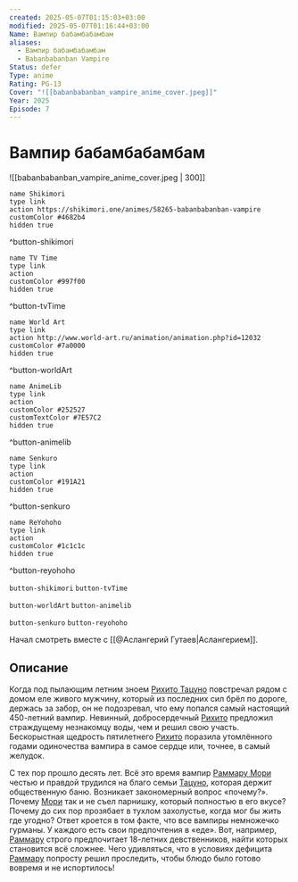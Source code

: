 ```yaml
---
created: 2025-05-07T01:15:03+03:00
modified: 2025-05-07T01:16:44+03:00
Name: Вампир бабамбабамбам
aliases:
  - Вампир бабамбабамбам
  - Babanbabanban Vampire
Status: defer
Type: anime
Rating: PG-13
Cover: "![[babanbabanban_vampire_anime_cover.jpeg]]"
Year: 2025
Episode: 7
---
```


# Вампир бабамбабамбам

![[babanbabanban_vampire_anime_cover.jpeg | 300]]


```button
name Shikimori
type link
action https://shikimori.one/animes/58265-babanbabanban-vampire
customColor #4682b4
hidden true
```
^button-shikimori

```button
name TV Time
type link
action 
customColor #997f00
hidden true
```
^button-tvTime

```button
name World Art
type link
action http://www.world-art.ru/animation/animation.php?id=12032
customColor #7a0000
hidden true
```
^button-worldArt

```button
name AnimeLib
type link
action 
customColor #252527
customTextColor #7E57C2
hidden true
```
^button-animelib

```button
name Senkuro
type link
action 
customColor #191A21
hidden true
```
^button-senkuro

```button
name ReYohoho
type link
action 
customColor #1c1c1c
hidden true
```
^button-reyohoho



`button-shikimori` `button-tvTime`

`button-worldArt` `button-animelib`

`button-senkuro` `button-reyohoho`

Начал смотреть вместе с [[@Аслангерий Гутаев|Аслангерием]].

## Описание

Когда под пылающим летним зноем [Рихито Тацуно](https://shikimori.one/characters/247978-rihito-tatsuno) повстречал рядом с домом еле живого мужчину, который из последних сил брёл по дороге, держась за забор, он не подозревал, что ему попался самый настоящий 450-летний вампир. Невинный, добросердечный [Рихито](https://shikimori.one/characters/247978-rihito-tatsuno) предложил страждущему незнакомцу воды, чем и решил свою участь. Бескорыстная щедрость пятилетнего [Рихито](https://shikimori.one/characters/247978-rihito-tatsuno) поразила утомлённого годами одиночества вампира в самое сердце или, точнее, в самый желудок.

С тех пор прошло десять лет. Всё это время вампир [Раммару Мори](https://shikimori.one/characters/240202-ranmaru-mori) честью и правдой трудился на благо семьи [Тацуно](https://shikimori.one/characters/247978-rihito-tatsuno), которая держит общественную баню. Возникает закономерный вопрос «почему?». Почему [Мори](https://shikimori.one/characters/240202-ranmaru-mori) так и не съел парнишку, который полностью в его вкусе? Почему до сих пор прозябает в тухлом захолустье, когда мог бы жить где угодно? Ответ кроется в том факте, что все вампиры немножечко гурманы. У каждого есть свои предпочтения в «еде». Вот, например, [Раммару](https://shikimori.one/characters/240202-ranmaru-mori) строго предпочитает 18-летних девственников, найти которых становится всё сложнее. Чего удивляться, что в условиях дефицита [Раммару](https://shikimori.one/characters/240202-ranmaru-mori) попросту решил проследить, чтобы блюдо было готово вовремя и не испортилось!
